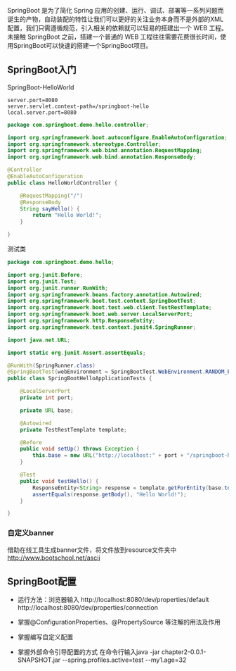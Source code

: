 SpringBoot 是为了简化 Spring 应用的创建、运行、调试、部署等一系列问题而诞生的产物，自动装配的特性让我们可以更好的关注业务本身而不是外部的XML配置，我们只需遵循规范，引入相关的依赖就可以轻易的搭建出一个 WEB 工程。
未接触 SpringBoot 之前，搭建一个普通的 WEB 工程往往需要花费很长时间，使用SpringBoot可以快速的搭建一个SpringBoot项目。

## SpringBoot入门
SpringBoot-HelloWorld  

```$xslt
server.port=8080
server.servlet.context-path=/springboot-hello
local.server.port=8080
```

```java
package com.springboot.demo.hello.controller;

import org.springframework.boot.autoconfigure.EnableAutoConfiguration;
import org.springframework.stereotype.Controller;
import org.springframework.web.bind.annotation.RequestMapping;
import org.springframework.web.bind.annotation.ResponseBody;

@Controller
@EnableAutoConfiguration
public class HelloWorldController {

    @RequestMapping("/")
    @ResponseBody
    String sayHello() {
        return "Hello World!";
    }

}
```
测试类
```java
package com.springboot.demo.hello;

import org.junit.Before;
import org.junit.Test;
import org.junit.runner.RunWith;
import org.springframework.beans.factory.annotation.Autowired;
import org.springframework.boot.test.context.SpringBootTest;
import org.springframework.boot.test.web.client.TestRestTemplate;
import org.springframework.boot.web.server.LocalServerPort;
import org.springframework.http.ResponseEntity;
import org.springframework.test.context.junit4.SpringRunner;

import java.net.URL;

import static org.junit.Assert.assertEquals;

@RunWith(SpringRunner.class)
@SpringBootTest(webEnvironment = SpringBootTest.WebEnvironment.RANDOM_PORT)
public class SpringBootHelloApplicationTests {

    @LocalServerPort
    private int port;

    private URL base;

    @Autowired
    private TestRestTemplate template;

    @Before
    public void setUp() throws Exception {
        this.base = new URL("http://localhost:" + port + "/springboot-hello");
    }

    @Test
    public void testHello() {
        ResponseEntity<String> response = template.getForEntity(base.toString(), String.class);
        assertEquals(response.getBody(), "Hello World!");
    }

}

```
### 自定义banner
借助在线工具生成banner文件，将文件放到resource文件夹中
http://www.bootschool.net/ascii

## SpringBoot配置
* 运行方法：浏览器输入 
http://localhost:8080/dev/properties/default
http://localhost:8080/dev/properties/connection

* 掌握@ConfigurationProperties、@PropertySource 等注解的用法及作用

* 掌握编写自定义配置

* 掌握外部命令引导配置的方式
在命令行输入java -jar chapter2-0.0.1-SNAPSHOT.jar --spring.profiles.active=test --my1.age=32
